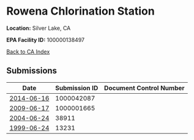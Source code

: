# Rowena Chlorination Station

**Location:** Silver Lake, CA

**EPA Facility ID:** 100000138497

[Back to CA Index](../../index.md)

## Submissions

| Date | Submission ID | Document Control Number |
|------|--------------|-------------------------|
| [2014-06-16](submissions/1000042087.md) | 1000042087 |  |
| [2009-06-17](submissions/1000001665.md) | 1000001665 |  |
| [2004-06-24](submissions/38911.md) | 38911 |  |
| [1999-06-24](submissions/13231.md) | 13231 |  |
